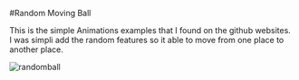 #Random Moving Ball

This is the simple Animations examples that I found on the github websites. I was simpli add the random features 
so it able to move from one place to another place.

![randomball](https://user-images.githubusercontent.com/34833684/59198146-3bced000-8bbd-11e9-9b5c-35f4d61fca03.gif)
